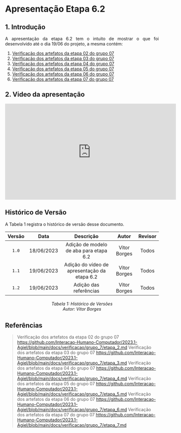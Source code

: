 # Apresentação Etapa 6.2

## 1. Introdução

<p align="justify">
A apresentação da etapa 6.2 tem o intuito de mostrar o que foi desenvolvido até o dia 19/06 do projeto, a mesma contém:
</p>

1. <a href="https://interacao-humano-computador.github.io/2023.1-Agiel/verificacao/grupo_7/etapa_2/">Verificação dos artefatos da etapa 02 do grupo 07</a>
2. <a href="https://interacao-humano-computador.github.io/2023.1-Agiel/verificacao/grupo_7/etapa_3/">Verificação dos artefatos da etapa 03 do grupo 07</a>
3. <a href="https://interacao-humano-computador.github.io/2023.1-Agiel/verificacao/grupo_7/etapa_4/">Verificação dos artefatos da etapa 04 do grupo 07</a>
4. <a href="https://interacao-humano-computador.github.io/2023.1-Agiel/verificacao/grupo_7/etapa_5/">Verificação dos artefatos da etapa 05 do grupo 07</a>
5. <a href="https://interacao-humano-computador.github.io/2023.1-Agiel/verificacao/grupo_7/etapa_6/">Verificação dos artefatos da etapa 06 do grupo 07</a>
6. <a href="https://interacao-humano-computador.github.io/2023.1-Agiel/verificacao/grupo_7/etapa_7/">Verificação dos artefatos da etapa 07 do grupo 07</a>

## 2. Video da apresentação
<iframe width="560" height="315" src="https://www.youtube.com/embed/au5ujzZn-zM" title="YouTube video player" frameborder="0" allow="accelerometer; autoplay; clipboard-write; encrypted-media; gyroscope; picture-in-picture; web-share" allowfullscreen></iframe>

## Histórico de Versão
A Tabela 1 registra o histórico de versão desse documento.

| Versão | Data  |            Descrição              |     Autor      |    Revisor    |
|:------:|:-----:|:---------------------------------:|:--------------:|:-------------:|
| `1.0`  | 18/06/2023 | Adição de modelo de aba para etapa 6.2 | Vitor Borges | Todos |
| `1.1`  | 19/06/2023 | Adição do vídeo de apresentação da etapa 6.2 | Vitor Borges | Todos|
| `1.2`  | 19/06/2023 | Adição das referências | Vitor Borges | Todos|
<h6 align = "center"> Tabela 1: Histórico de Versões
<br> Autor: Vitor Borges </h6>

## Referências
> Verificação dos artefatos da etapa 02 do grupo 07 <https://github.com/Interacao-Humano-Computador/2023.1-Agiel/blob/main/docs/verificacao/grupo_7/etapa_2.md>
> Verificação dos artefatos da etapa 03 do grupo 07 <https://github.com/Interacao-Humano-Computador/2023.1-Agiel/blob/main/docs/verificacao/grupo_7/etapa_3.md>
> Verificação dos artefatos da etapa 04 do grupo 07 <https://github.com/Interacao-Humano-Computador/2023.1-Agiel/blob/main/docs/verificacao/grupo_7/etapa_4.md>
> Verificação dos artefatos da etapa 05 do grupo 07 <https://github.com/Interacao-Humano-Computador/2023.1-Agiel/blob/main/docs/verificacao/grupo_7/etapa_5.md>
> Verificação dos artefatos da etapa 06 do grupo 07 <https://github.com/Interacao-Humano-Computador/2023.1-Agiel/blob/main/docs/verificacao/grupo_7/etapa_6.md>
> Verificação dos artefatos da etapa 07 do grupo 07 <https://github.com/Interacao-Humano-Computador/2023.1-Agiel/blob/main/docs/verificacao/grupo_7/etapa_7.md>